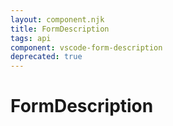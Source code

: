 ```yaml
---
layout: component.njk
title: FormDescription
tags: api
component: vscode-form-description
deprecated: true
---
```


# FormDescription
